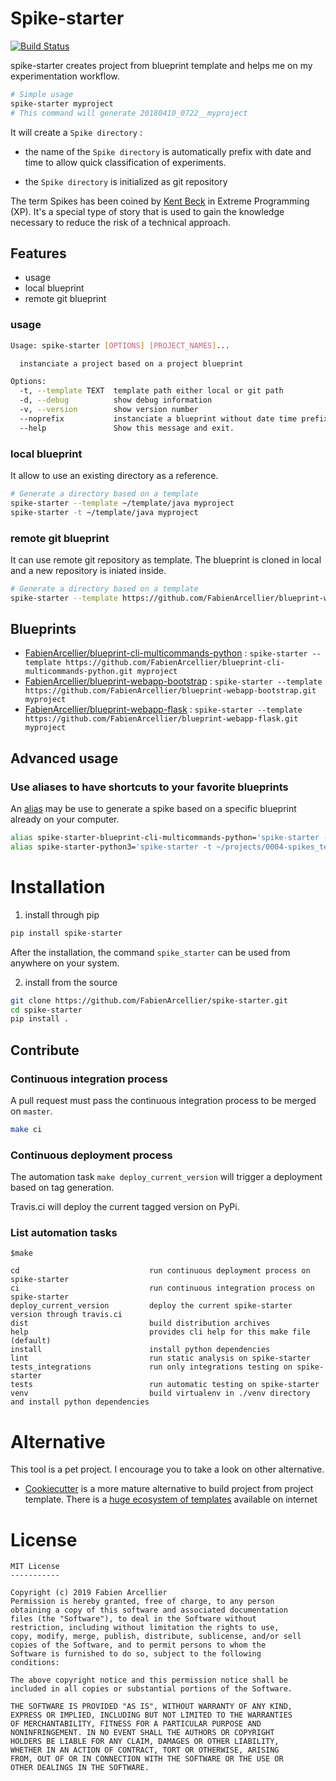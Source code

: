 # Spike-starter

[![Build Status](https://travis-ci.org/FabienArcellier/spike-starter.svg?branch=master)](https://travis-ci.org/FabienArcellier/spike-starter)

spike-starter creates project from blueprint template
and helps me on my experimentation workflow.

```bash
# Simple usage
spike-starter myproject
# This command will generate 20180410_0722__myproject
```

It will create a `Spike directory` :

* the name of the `Spike directory` is automatically prefix with date and time
to allow quick classification of experiments.

* the `Spike directory` is initialized as git repository

The term Spikes has been coined by [Kent Beck](https://fr.wikipedia.org/wiki/Kent_Beck) in Extreme Programming (XP).
It's a special type of story that is used to gain the knowledge
necessary to reduce the risk of a technical approach.

## Features

* usage
* local blueprint
* remote git blueprint

### usage

```bash
Usage: spike-starter [OPTIONS] [PROJECT_NAMES]...

  instanciate a project based on a project blueprint

Options:
  -t, --template TEXT  template path either local or git path
  -d, --debug          show debug information
  -v, --version        show version number
  --noprefix           instanciate a blueprint without date time prefix
  --help               Show this message and exit.
```

### local blueprint

It allow to use an existing directory as a reference.

```bash
# Generate a directory based on a template
spike-starter --template ~/template/java myproject
spike-starter -t ~/template/java myproject
```

### remote git blueprint

It can use remote git repository as template. The blueprint is cloned in local
and a new repository is iniated inside.

```bash
# Generate a directory based on a template
spike-starter --template https://github.com/FabienArcellier/blueprint-webapp-flask.git myproject
```

## Blueprints

* [FabienArcellier/blueprint-cli-multicommands-python](https://github.com/FabienArcellier/blueprint-cli-multicommands-python) : `spike-starter --template https://github.com/FabienArcellier/blueprint-cli-multicommands-python.git myproject`
* [FabienArcellier/blueprint-webapp-bootstrap](https://github.com/FabienArcellier/blueprint-webapp-bootstrap) : `spike-starter --template https://github.com/FabienArcellier/blueprint-webapp-bootstrap.git myproject`
* [FabienArcellier/blueprint-webapp-flask](https://github.com/FabienArcellier/blueprint-webapp-flask) : `spike-starter --template https://github.com/FabienArcellier/blueprint-webapp-flask.git myproject`


## Advanced usage

### Use aliases to have shortcuts to your favorite blueprints

An [alias](https://ss64.com/bash/alias.html) may be use to generate
a spike based on a specific blueprint already on your computer.

```bash
alias spike-starter-blueprint-cli-multicommands-python='spike-starter -t https://github.com/FabienArcellier/blueprint-cli-multicommands-python'
alias spike-starter-python3='spike-starter -t ~/projects/0004-spikes_template/python3_spike'
```

# Installation

1. install through pip

```bash
pip install spike-starter
```

After the installation, the command `spike_starter` can be used
from anywhere on your system.

2. install from the source

```bash
git clone https://github.com/FabienArcellier/spike-starter.git
cd spike-starter
pip install .
```

## Contribute

### Continuous integration process

A pull request must pass the continuous integration process
to be merged on ``master``.

```bash
make ci
```

### Continuous deployment process

The automation task ``make deploy_current_version`` will trigger a deployment
based on tag generation.

Travis.ci will deploy the current tagged version on PyPi.

### List automation tasks

```
$make

cd                             run continuous deployment process on spike-starter
ci                             run continuous integration process on spike-starter
deploy_current_version         deploy the current spike-starter version through travis.ci
dist                           build distribution archives
help                           provides cli help for this make file (default)
install                        install python dependencies
lint                           run static analysis on spike-starter
tests_integrations             run only integrations testing on spike-starter
tests                          run automatic testing on spike-starter
venv                           build virtualenv in ./venv directory and install python dependencies
```

# Alternative

This tool is a pet project. I encourage you to take a look on other alternative.

* [Cookiecutter](https://cookiecutter.readthedocs.io/) is a more mature alternative to build project from project template. There is
  a [huge ecosystem of templates](https://cookiecutter.readthedocs.io/en/1.7.0/README.html#a-pantry-full-of-cookiecutters) available on internet

# License

```
MIT License
-----------

Copyright (c) 2019 Fabien Arcellier
Permission is hereby granted, free of charge, to any person
obtaining a copy of this software and associated documentation
files (the "Software"), to deal in the Software without
restriction, including without limitation the rights to use,
copy, modify, merge, publish, distribute, sublicense, and/or sell
copies of the Software, and to permit persons to whom the
Software is furnished to do so, subject to the following
conditions:

The above copyright notice and this permission notice shall be
included in all copies or substantial portions of the Software.

THE SOFTWARE IS PROVIDED "AS IS", WITHOUT WARRANTY OF ANY KIND,
EXPRESS OR IMPLIED, INCLUDING BUT NOT LIMITED TO THE WARRANTIES
OF MERCHANTABILITY, FITNESS FOR A PARTICULAR PURPOSE AND
NONINFRINGEMENT. IN NO EVENT SHALL THE AUTHORS OR COPYRIGHT
HOLDERS BE LIABLE FOR ANY CLAIM, DAMAGES OR OTHER LIABILITY,
WHETHER IN AN ACTION OF CONTRACT, TORT OR OTHERWISE, ARISING
FROM, OUT OF OR IN CONNECTION WITH THE SOFTWARE OR THE USE OR
OTHER DEALINGS IN THE SOFTWARE.
```
